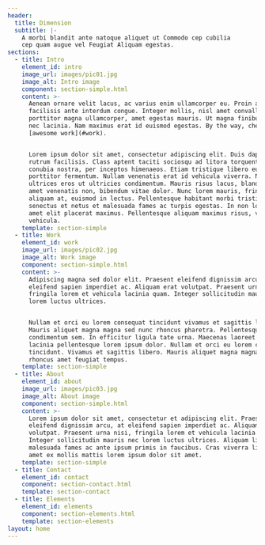 ```yaml
---
header:
  title: Dimension
  subtitle: |-
    A morbi blandit ante natoque aliquet ut Commodo cep cubilia  
    cep quam augue vel Feugiat Aliquam egestas.
sections:
  - title: Intro
    element_id: intro
    image_url: images/pic01.jpg
    image_alt: Intro image
    component: section-simple.html
    content: >-
      Aenean ornare velit lacus, ac varius enim ullamcorper eu. Proin aliquam
      facilisis ante interdum congue. Integer mollis, nisl amet convallis,
      porttitor magna ullamcorper, amet egestas mauris. Ut magna finibus nisi
      nec lacinia. Nam maximus erat id euismod egestas. By the way, check out my
      [awesome work](#work).


      Lorem ipsum dolor sit amet, consectetur adipiscing elit. Duis dapibus
      rutrum facilisis. Class aptent taciti sociosqu ad litora torquent per
      conubia nostra, per inceptos himenaeos. Etiam tristique libero eu nibh
      porttitor fermentum. Nullam venenatis erat id vehicula viverra. Nunc
      ultrices eros ut ultricies condimentum. Mauris risus lacus, blandit sit
      amet venenatis non, bibendum vitae dolor. Nunc lorem mauris, fringilla in
      aliquam at, euismod in lectus. Pellentesque habitant morbi tristique
      senectus et netus et malesuada fames ac turpis egestas. In non lorem sit
      amet elit placerat maximus. Pellentesque aliquam maximus risus, vel sed
      vehicula.
    template: section-simple
  - title: Work
    element_id: work
    image_url: images/pic02.jpg
    image_alt: Work image
    component: section-simple.html
    content: >-
      Adipiscing magna sed dolor elit. Praesent eleifend dignissim arcu, at
      eleifend sapien imperdiet ac. Aliquam erat volutpat. Praesent urna nisi,
      fringila lorem et vehicula lacinia quam. Integer sollicitudin mauris nec
      lorem luctus ultrices.


      Nullam et orci eu lorem consequat tincidunt vivamus et sagittis libero.
      Mauris aliquet magna magna sed nunc rhoncus pharetra. Pellentesque
      condimentum sem. In efficitur ligula tate urna. Maecenas laoreet massa vel
      lacinia pellentesque lorem ipsum dolor. Nullam et orci eu lorem consequat
      tincidunt. Vivamus et sagittis libero. Mauris aliquet magna magna sed nunc
      rhoncus amet feugiat tempus.
    template: section-simple
  - title: About
    element_id: about
    image_url: images/pic03.jpg
    image_alt: About image
    component: section-simple.html
    content: >-
      Lorem ipsum dolor sit amet, consectetur et adipiscing elit. Praesent
      eleifend dignissim arcu, at eleifend sapien imperdiet ac. Aliquam erat
      volutpat. Praesent urna nisi, fringila lorem et vehicula lacinia quam.
      Integer sollicitudin mauris nec lorem luctus ultrices. Aliquam libero et
      malesuada fames ac ante ipsum primis in faucibus. Cras viverra ligula sit
      amet ex mollis mattis lorem ipsum dolor sit amet.
    template: section-simple
  - title: Contact
    element_id: contact
    component: section-contact.html
    template: section-contact
  - title: Elements
    element_id: elements
    component: section-elements.html
    template: section-elements
layout: home
---
```

